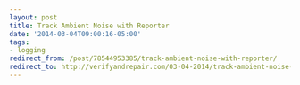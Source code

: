 ```yaml
---
layout: post 
title: Track Ambient Noise with Reporter 
date: '2014-03-04T09:00:16-05:00' 
tags: 
- logging 
redirect_from: /post/78544953385/track-ambient-noise-with-reporter/
redirect_to: http://verifyandrepair.com/03-04-2014/track-ambient-noise-with-reporter.html
---
```



